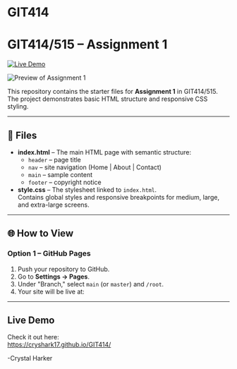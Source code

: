 # GIT414
# GIT414/515 – Assignment 1
[![Live Demo](https://img.shields.io/badge/Live%20Demo-GitHub%20Pages-blue)](https://cryshark17.github.io/GIT414/)

![Preview of Assignment 1](preview.png)


This repository contains the starter files for **Assignment 1** in GIT414/515.  
The project demonstrates basic HTML structure and responsive CSS styling.

---

## 📂 Files
- **index.html** – The main HTML page with semantic structure:
  - `header` – page title
  - `nav` – site navigation (Home | About | Contact)
  - `main` – sample content
  - `footer` – copyright notice
- **style.css** – The stylesheet linked to `index.html`.  
  Contains global styles and responsive breakpoints for medium, large, and extra-large screens.

---

## 🌐 How to View
### Option 1 – GitHub Pages
1. Push your repository to GitHub.  
2. Go to **Settings → Pages**.  
3. Under "Branch," select `main` (or `master`) and `/root`.  
4. Your site will be live at:  

---

##  Live Demo  
Check it out here:  
https://cryshark17.github.io/GIT414/


-Crystal Harker
